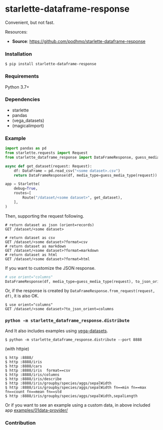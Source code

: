 # starlette-dataframe-response

Convenient, but not fast.

Resources:

* **Source**: https://github.com/podhmo/starlette-dataframe-response

### Installation 

`$ pip install starlette-dataframe-response`


### Requirements
Python 3.7+

### Dependencies

- starlette
- pandas
- (vega_datasets)
- (magicalimport)

### Example

```python
import pandas as pd
from starlette.requests import Request
from starlette_dataframe_response import DataFrameResponse, guess_media_type

async def get_dataset(request: Request):
    df: DataFrame = pd.read_csv("<some dataset>.csv")
    return DataFrameResponse(df, media_type=guess_media_type(request))

app = Starlette(
    debug=True,
    routes=[
        Route("/dataset/<some dataset>", get_dataset),
    ],
)
```


Then, supporting the request following.

```
# return dataset as json (orient=records)
GET /dataset/<some dataset>

# return dataset as csv
GET /dataset/<some dataset>?format=csv
# return dataset as markdown
GET /dataset/<some dataset>?format=markdown
# return dataset as html
GET /dataset/<some dataset>?format=html
```

If you want to customize the JSON response.

```py
# use orient="columns"
DataFrameResponse(df, media_type=guess_media_type(request), to_json_orient="columns")
```

Or, if the response is created by `DataFrameResponse.from_request(request, df)`, it is also OK.

```console
$ use orient="columns"
GET /dataset/<some dataset>?to_json_orient=columns
```

### `python -m starlette_dataframe_response.distribute`

And It also includes examples using [vega-datasets](https://github.com/vega/vega-datasets).

```console
$ python -m starlette_dataframe_response.distribute --port 8888
```

(with httpie)

```
$ http :8888/
$ http :8888/iris
$ http :8888/cars
$ http :8888/iris  format==csv
$ http :8888/iris/columns
$ http :8888/iris/describe
$ http :8888/iris/groupby/species/aggs/sepalWidth
$ http :8888/iris/groupby/species/aggs/sepalWidth fn==min fn==max fn==count fn==mean fn==std
$ http :8888/iris/groupby/species/aggs/sepalWidth,sepalLength
```

Or if you want to see an example using a custom data, in above included app [examples/01data-provider/](https://github.com/podhmo/starlette-dataframe-response/tree/main/_examples/01data-provider)

### Contribution
